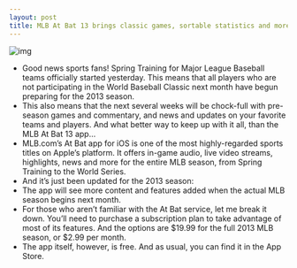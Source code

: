 ```yaml
---
layout: post
title: MLB At Bat 13 brings classic games, sortable statistics and more
---
```

![img](http://media.idownloadblog.com/wp-content/uploads/2013/02/mlb-at-bat-ipad.png)
* Good news sports fans! Spring Training for Major League Baseball teams officially started yesterday. This means that all players who are not participating in the World Baseball Classic next month have begun preparing for the 2013 season.
* This also means that the next several weeks will be chock-full with pre-season games and commentary, and news and updates on your favorite teams and players. And what better way to keep up with it all, than the MLB At Bat 13 app…
* MLB.com’s At Bat app for iOS is one of the most highly-regarded sports titles on Apple’s platform. It offers in-game audio, live video streams, highlights, news and more for the entire MLB season, from Spring Training to the World Series.
* And it’s just been updated for the 2013 season:
* The app will see more content and features added when the actual MLB season begins next month.
* For those who aren’t familiar with the At Bat service, let me break it down. You’ll need to purchase a subscription plan to take advantage of most of its features. And the options are $19.99 for the full 2013 MLB season, or $2.99 per month.
* The app itself, however, is free. And as usual, you can find it in the App Store.


